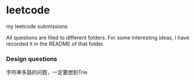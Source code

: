# leetcode
my leetcode submissions

All questions are filed to different folders. For some interesting ideas, I have recorded it in the README of that folder.

### Design questions
字符串多路的问题，一定要想到Trie

